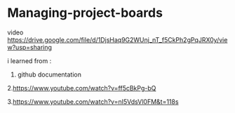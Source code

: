 # Managing-project-boards

video 
https://drive.google.com/file/d/1DjsHaq9G2WUnj_nT_f5CkPh2gPqJRX0y/view?usp=sharing


i learned from : 
1. github documentation

2.https://www.youtube.com/watch?v=ff5cBkPg-bQ 

3.https://www.youtube.com/watch?v=nI5VdsVl0FM&t=118s
